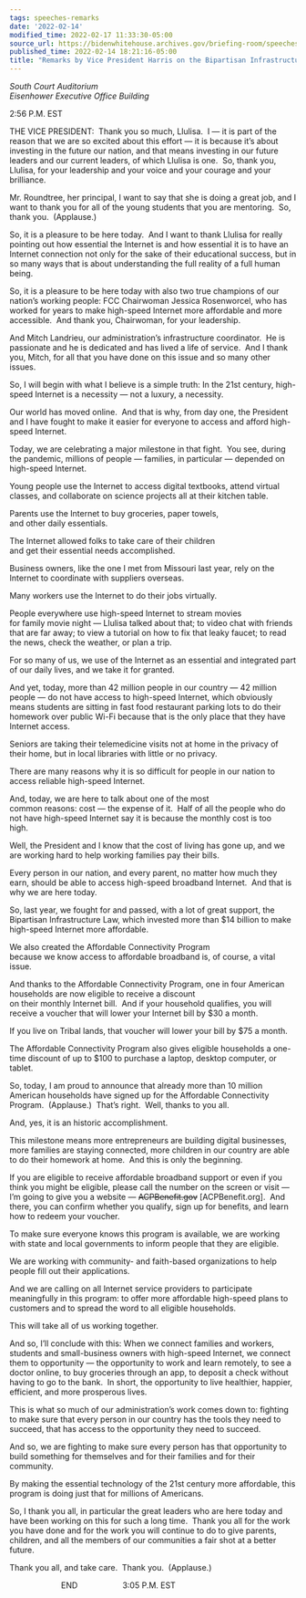 ```yaml
---
tags: speeches-remarks
date: '2022-02-14'
modified_time: 2022-02-17 11:33:30-05:00
source_url: https://bidenwhitehouse.archives.gov/briefing-room/speeches-remarks/2022/02/14/remarks-by-vice-president-harris-on-the-bipartisan-infrastructure-law/
published_time: 2022-02-14 18:21:16-05:00
title: "Remarks by Vice President Harris on the Bipartisan Infrastructure\_Law"
---
```

 
*South Court Auditorium  
Eisenhower Executive Office Building*

2:56 P.M. EST  
  
THE VICE PRESIDENT:  Thank you so much, Llulisa.  I — it is part of the
reason that we are so excited about this effort — it is because it’s
about investing in the future our nation, and that means investing in
our future leaders and our current leaders, of which Llulisa is one. 
So, thank you, Llulisa, for your leadership and your voice and your
courage and your brilliance.   
  
Mr. Roundtree, her principal, I want to say that she is doing a great
job, and I want to thank you for all of the young students that you are
mentoring.  So, thank you.  (Applause.)  
  
So, it is a pleasure to be here today.  And I want to thank Llulisa for
really pointing out how essential the Internet is and how essential it
is to have an Internet connection not only for the sake of their
educational success, but in so many ways that is about understanding the
full reality of a full human being.  
  
So, it is a pleasure to be here today with also two true champions of
our nation’s working people: FCC Chairwoman Jessica Rosenworcel, who has
worked for years to make high-speed Internet more affordable and more
accessible.  And thank you, Chairwoman, for your leadership.   
  
And Mitch Landrieu, our administration’s infrastructure coordinator.  He
is passionate and he is dedicated and has lived a life of service.  And
I thank you, Mitch, for all that you have done on this issue and so many
other issues.   
  
So, I will begin with what I believe is a simple truth: In the 21st
century, high-speed Internet is a necessity — not a luxury, a
necessity.    
  
Our world has moved online.  And that is why, from day one, the
President and I have fought to make it easier for everyone to access and
afford high-speed Internet.  
  
Today, we are celebrating a major milestone in that fight.  You see,
during the pandemic, millions of people — families, in particular —
depended on high-speed Internet.   
  
Young people use the Internet to access digital textbooks, attend
virtual classes, and collaborate on science projects all at their
kitchen table.  
  
Parents use the Internet to buy groceries, paper towels,  
and other daily essentials.  
  
The Internet allowed folks to take care of their children  
and get their essential needs accomplished.   
  
Business owners, like the one I met from Missouri last year, rely on the
Internet to coordinate with suppliers overseas.  
  
Many workers use the Internet to do their jobs virtually.  
  
People everywhere use high-speed Internet to stream movies  
for family movie night — Llulisa talked about that; to video chat with
friends that are far away; to view a tutorial on how to fix that leaky
faucet; to read the news, check the weather, or plan a trip.  
  
For so many of us, we use of the Internet as an essential and integrated
part of our daily lives, and we take it for granted.   
  
And yet, today, more than 42 million people in our country — 42 million
people — do not have access to high-speed Internet, which obviously
means students are sitting in fast food restaurant parking lots to do
their homework over public Wi-Fi because that is the only place that
they have Internet access.  
  
Seniors are taking their telemedicine visits not at home in the privacy
of their home, but in local libraries with little or no privacy.  
  
There are many reasons why it is so difficult for people in our nation
to access reliable high-speed Internet.  
  
And, today, we are here to talk about one of the most  
common reasons: cost — the expense of it.  Half of all the people who do
not have high-speed Internet say it is because the monthly cost is too
high.    
  
Well, the President and I know that the cost of living has gone up, and
we are working hard to help working families pay their bills.  
  
Every person in our nation, and every parent, no matter how much they
earn, should be able to access high-speed broadband Internet.  And that
is why we are here today.  
  
So, last year, we fought for and passed, with a lot of great support,
the Bipartisan Infrastructure Law, which invested more than $14 billion
to make high-speed Internet more affordable.  
  
We also created the Affordable Connectivity Program  
because we know access to affordable broadband is, of course, a vital
issue.  
  
And thanks to the Affordable Connectivity Program, one in four American
households are now eligible to receive a discount  
on their monthly Internet bill.  And if your household qualifies, you
will receive a voucher that will lower your Internet bill by $30 a
month.  
  
If you live on Tribal lands, that voucher will lower your bill by $75 a
month.  
  
The Affordable Connectivity Program also gives eligible households a
one-time discount of up to $100 to purchase a laptop, desktop computer,
or tablet.  
  
So, today, I am proud to announce that already more than 10 million
American households have signed up for the Affordable Connectivity
Program.  (Applause.)  That’s right.  Well, thanks to you all.   

And, yes, it is an historic accomplishment.  
  
This milestone means more entrepreneurs are building digital businesses,
more families are staying connected, more children in our country are
able to do their homework at home.  And this is only the beginning.  
  
If you are eligible to receive affordable broadband support or even if
you think you might be eligible, please call the number on the screen or
visit — I’m going to give you a website
— <s>ACPBenefit.gov</s> \[ACPBenefit.org\].  And there, you can confirm
whether you qualify, sign up for benefits, and learn how to redeem your
voucher.  
  
To make sure everyone knows this program is available, we are working
with state and local governments to inform people that they are
eligible.  
  
We are working with community- and faith-based organizations to help
people fill out their applications.  
  
And we are calling on all Internet service providers to participate
meaningfully in this program: to offer more affordable high-speed plans
to customers and to spread the word to all eligible households.

This will take all of us working together.  
  
And so, I’ll conclude with this: When we connect families and workers,
students and small-business owners with high-speed Internet, we connect
them to opportunity — the opportunity to work and learn remotely, to see
a doctor online, to buy groceries through an app, to deposit a check
without having to go to the bank.  In short, the opportunity to live
healthier, happier, efficient, and more prosperous lives.  
  
This is what so much of our administration’s work comes down to:
fighting to make sure that every person in our country has the tools
they need to succeed, that has access to the opportunity they need to
succeed.

And so, we are fighting to make sure every person has that opportunity
to build something for themselves and for their families and for their
community.  
  
By making the essential technology of the 21st century more affordable,
this program is doing just that for millions of Americans.  
  
So, I thank you all, in particular the great leaders who are here today
and have been working on this for such a long time.  Thank you all for
the work you have done and for the work you will continue to do to give
parents, children, and all the members of our communities a fair shot at
a better future.

Thank you all, and take care.  Thank you.  (Applause.)  
  
                       END                    3:05 P.M. EST
